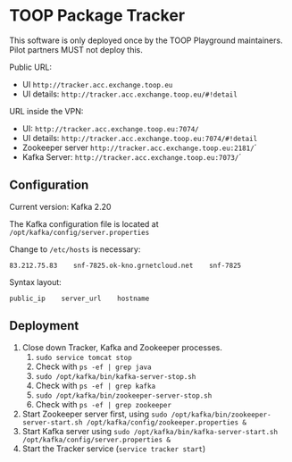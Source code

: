 # TOOP Package Tracker

This software is only deployed once by the TOOP Playground maintainers.
Pilot partners MUST not deploy this.

Public URL: 
* UI `http://tracker.acc.exchange.toop.eu`
* UI details: `http://tracker.acc.exchange.toop.eu/#!detail`

URL inside the VPN:
* UI: `http://tracker.acc.exchange.toop.eu:7074/`
* UI details: `http://tracker.acc.exchange.toop.eu:7074/#!detail`
* Zookeeper server `http://tracker.acc.exchange.toop.eu:2181/`´
* Kafka Server: `http://tracker.acc.exchange.toop.eu:7073/`´

## Configuration

Current version: Kafka 2.20

The Kafka configuration file is located at `/opt/kafka/config/server.properties`

Change to `/etc/hosts` is necessary:
```
83.212.75.83    snf-7825.ok-kno.grnetcloud.net    snf-7825 
```
Syntax layout:
```
public_ip    server_url    hostname
```

## Deployment

1. Close down Tracker, Kafka and Zookeeper processes.
    1. `sudo service tomcat stop`
    1. Check with `ps -ef | grep java`
    1. `sudo /opt/kafka/bin/kafka-server-stop.sh`
    1. Check with `ps -ef | grep kafka`
    1. `sudo /opt/kafka/bin/zookeeper-server-stop.sh`
    1. Check with `ps -ef | grep zookeeper`
2. Start Zookeeper server first, using `sudo /opt/kafka/bin/zookeeper-server-start.sh /opt/kafka/config/zookeeper.properties &`
3. Start Kafka server using `sudo /opt/kafka/bin/kafka-server-start.sh /opt/kafka/config/server.properties &`
4. Start the Tracker service (`service tracker start`)
